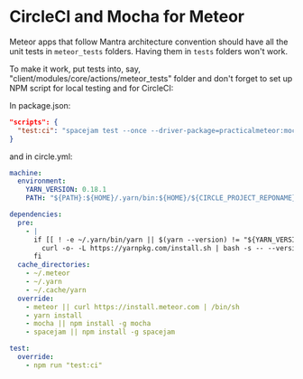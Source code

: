 # CircleCI and Mocha for Meteor

Meteor apps that follow Mantra architecture convention should
have all the unit tests in `meteor_tests` folders. Having them in
`tests` folders won't work.

To make it work, put tests into, say,
"client/modules/core/actions/meteor\_tests" folder and don't
forget
to set up NPM script for local testing and for CircleCI:

In package.json:

```json
"scripts": {
  "test:ci": "spacejam test --once --driver-package=practicalmeteor:mocha"
}
```

and in circle.yml:

```yaml
machine:
  environment:
    YARN_VERSION: 0.18.1
    PATH: "${PATH}:${HOME}/.yarn/bin:${HOME}/${CIRCLE_PROJECT_REPONAME}/node_modules/.bin"

dependencies:
  pre:
    - |
      if [[ ! -e ~/.yarn/bin/yarn || $(yarn --version) != "${YARN_VERSION}" ]]; then
        curl -o- -L https://yarnpkg.com/install.sh | bash -s -- --version $YARN_VERSION
      fi
  cache_directories:
    - ~/.meteor
    - ~/.yarn
    - ~/.cache/yarn
  override:
    - meteor || curl https://install.meteor.com | /bin/sh
    - yarn install
    - mocha || npm install -g mocha
    - spacejam || npm install -g spacejam

test:
  override:
    - npm run "test:ci"
```
